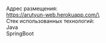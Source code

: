 Адрес размещения:\
https://arutyun-web.herokuapp.com/\
\
Стек использованных технологий:\
Java\
SpringBoot
